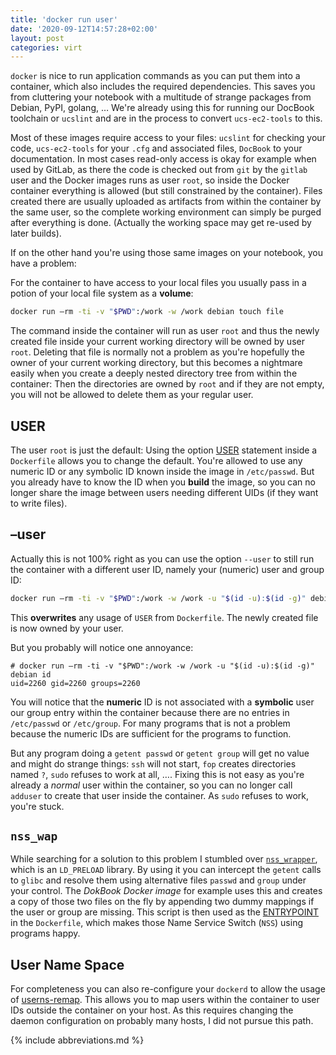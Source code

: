 ```yaml
---
title: 'docker run user'
date: '2020-09-12T14:57:28+02:00'
layout: post
categories: virt
---
```


`docker` is nice to run application commands as you can put them into a container, which also includes the required dependencies.
This saves you from cluttering your notebook with a multitude of strange packages from Debian, PyPI, golang, … We're already using this for running our DocBook toolchain or `ucslint` and are in the process to convert `ucs-ec2-tools` to this.

Most of these images require access to your files:
`ucslint` for checking your code, `ucs-ec2-tools` for your `.cfg` and associated files, `DocBook` to your documentation.
In most cases read-only access is okay for example when used by GitLab, as there the code is checked out from `git` by the `gitlab` user and the Docker images runs as user `root`, so inside the Docker container everything is allowed (but still constrained by the container).
Files created there are usually uploaded as artifacts from within the container by the same user, so the complete working environment can simply be purged after everything is done.
(Actually the working space may get re-used by later builds).

If on the other hand you're using those same images on your notebook, you have a problem:

For the container to have access to your local files you usually pass in a potion of your local file system as a **volume**:

```bash
docker run –rm -ti -v "$PWD":/work -w /work debian touch file
```

The command inside the container will run as user `root` and thus the newly created file inside your current working directory will be owned by user `root`.
Deleting that file is normally not a problem as you're hopefully the owner of your current working directory, but this becomes a nightmare easily when you create a deeply nested directory tree from within the container:
Then the directories are owned by `root` and if they are not empty, you will not be allowed to delete them as your regular user.

## USER

The user `root` is just the default:
Using the option [USER](https://docs.docker.com/engine/reference/builder/#user) statement inside a `Dockerfile` allows you to change the default.
You're allowed to use any numeric ID or any symbolic ID known inside the image in `/etc/passwd`.
But you already have to know the ID when you **build** the image, so you can no longer share the image between users needing different UIDs (if they want to write files).

## –user

Actually this is not 100% right as you can use the option `--user` to still run the container with a different user ID, namely your (numeric) user and group ID:

```bash
docker run –rm -ti -v "$PWD":/work -w /work -u "$(id -u):$(id -g)" debian touch file
```

This **overwrites** any usage of `USER` from `Dockerfile`.
The newly created file is now owned by your user.

But you probably will notice one annoyance:

```console
# docker run –rm -ti -v "$PWD":/work -w /work -u "$(id -u):$(id -g)" debian id
uid=2260 gid=2260 groups=2260
```

You will notice that the **numeric** ID is not associated with a **symbolic** user our group entry within the container because there are no entries in `/etc/passwd` or `/etc/group`.
For many programs that is not a problem because the numeric IDs are sufficient for the programs to function.

But any program doing a `getent passwd` or `getent group` will get no value and might do strange things:
`ssh` will not start, `fop` creates directories named `?`, `sudo` refuses to work at all, ….
Fixing this is not easy as you're already a *normal* user within the container, so you can no longer call `adduser` to create that user inside the container.
As `sudo` refuses to work, you're stuck.

## `nss_wap`

While searching for a solution to this problem I stumbled over [`nss_wrapper`](https://cwrap.org/nss_wrapper.html), which is an `LD_PRELOAD` library.
By using it you can intercept the `getent` calls to `glibc` and resolve them using alternative files `passwd` and `group` under your control.
The _DokBook Docker image_ for example uses this and creates a copy of those two files on the fly by appending two dummy mappings if the user or group are missing.
This script is then used as the [ENTRYPOINT](https://docs.docker.com/engine/reference/builder/#entrypoint) in the `Dockerfile`, which makes those Name Service Switch (`NSS`) using programs happy.

## User Name Space

For completeness you can also re-configure your `dockerd` to allow the usage of [userns-remap](https://docs.docker.com/engine/security/userns-remap/#enable-userns-remap-on-the-daemon).
This allows you to map users within the container to user IDs outside the container on your host.
As this requires changing the daemon configuration on probably many hosts, I did not pursue this path.

{% include abbreviations.md %}
